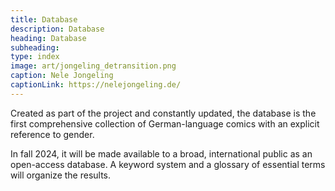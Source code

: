 ```yaml
---
title: Database
description: Database
heading: Database
subheading:
type: index
image: art/jongeling_detransition.png
caption: Nele Jongeling
captionLink: https://nelejongeling.de/
---
```


Created as part of the project and constantly updated, the database is the first comprehensive collection of German-language comics with an explicit reference to gender.

<!--more-->

In fall 2024, it will be made available to a broad, international public as an open-access database. A keyword system and a glossary of essential terms will organize the results.
